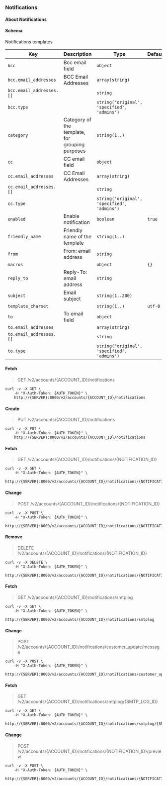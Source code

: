 ### Notifications

#### About Notifications

#### Schema

Notifications templates



Key | Description | Type | Default | Required
--- | ----------- | ---- | ------- | --------
`bcc` | Bcc email field | `object` |   | `false`
`bcc.email_addresses` | BCC Email Addresses | `array(string)` |   | `false`
`bcc.email_addresses.[]` |   | `string` |   | `false`
`bcc.type` |   | `string('original', 'specified', 'admins')` |   | `false`
`category` | Category of the template, for grouping purposes | `string(1..)` |   | `false`
`cc` | CC email field | `object` |   | `false`
`cc.email_addresses` | CC Email Addresses | `array(string)` |   | `false`
`cc.email_addresses.[]` |   | `string` |   | `false`
`cc.type` |   | `string('original', 'specified', 'admins')` |   | `false`
`enabled` | Enable notification | `boolean` | `true` | `false`
`friendly_name` | Friendly name of the template | `string(1..)` |   | `false`
`from` | From: email address | `string` |   | `true`
`macros` |   | `object` | `{}` | `false`
`reply_to` | Reply-To: email address | `string` |   | `false`
`subject` | Email subject | `string(1..200)` |   | `true`
`template_charset` |   | `string(1..)` | `utf-8` | `false`
`to` | To email field | `object` |   | `true`
`to.email_addresses` |   | `array(string)` |   | `false`
`to.email_addresses.[]` |   | `string` |   | `false`
`to.type` |   | `string('original', 'specified', 'admins')` |   | `false`


#### Fetch

> GET /v2/accounts/{ACCOUNT_ID}/notifications

```shell
curl -v -X GET \
    -H "X-Auth-Token: {AUTH_TOKEN}" \
    http://{SERVER}:8000/v2/accounts/{ACCOUNT_ID}/notifications
```

#### Create

> PUT /v2/accounts/{ACCOUNT_ID}/notifications

```shell
curl -v -X PUT \
    -H "X-Auth-Token: {AUTH_TOKEN}" \
    http://{SERVER}:8000/v2/accounts/{ACCOUNT_ID}/notifications
```

#### Fetch

> GET /v2/accounts/{ACCOUNT_ID}/notifications/{NOTIFICATION_ID}

```shell
curl -v -X GET \
    -H "X-Auth-Token: {AUTH_TOKEN}" \
    http://{SERVER}:8000/v2/accounts/{ACCOUNT_ID}/notifications/{NOTIFICATION_ID}
```

#### Change

> POST /v2/accounts/{ACCOUNT_ID}/notifications/{NOTIFICATION_ID}

```shell
curl -v -X POST \
    -H "X-Auth-Token: {AUTH_TOKEN}" \
    http://{SERVER}:8000/v2/accounts/{ACCOUNT_ID}/notifications/{NOTIFICATION_ID}
```

#### Remove

> DELETE /v2/accounts/{ACCOUNT_ID}/notifications/{NOTIFICATION_ID}

```shell
curl -v -X DELETE \
    -H "X-Auth-Token: {AUTH_TOKEN}" \
    http://{SERVER}:8000/v2/accounts/{ACCOUNT_ID}/notifications/{NOTIFICATION_ID}
```

#### Fetch

> GET /v2/accounts/{ACCOUNT_ID}/notifications/smtplog

```shell
curl -v -X GET \
    -H "X-Auth-Token: {AUTH_TOKEN}" \
    http://{SERVER}:8000/v2/accounts/{ACCOUNT_ID}/notifications/smtplog
```

#### Change

> POST /v2/accounts/{ACCOUNT_ID}/notifications/customer_update/message

```shell
curl -v -X POST \
    -H "X-Auth-Token: {AUTH_TOKEN}" \
    http://{SERVER}:8000/v2/accounts/{ACCOUNT_ID}/notifications/customer_update/message
```

#### Fetch

> GET /v2/accounts/{ACCOUNT_ID}/notifications/smtplog/{SMTP_LOG_ID}

```shell
curl -v -X GET \
    -H "X-Auth-Token: {AUTH_TOKEN}" \
    http://{SERVER}:8000/v2/accounts/{ACCOUNT_ID}/notifications/smtplog/{SMTP_LOG_ID}
```

#### Change

> POST /v2/accounts/{ACCOUNT_ID}/notifications/{NOTIFICATION_ID}/preview

```shell
curl -v -X POST \
    -H "X-Auth-Token: {AUTH_TOKEN}" \
    http://{SERVER}:8000/v2/accounts/{ACCOUNT_ID}/notifications/{NOTIFICATION_ID}/preview
```


